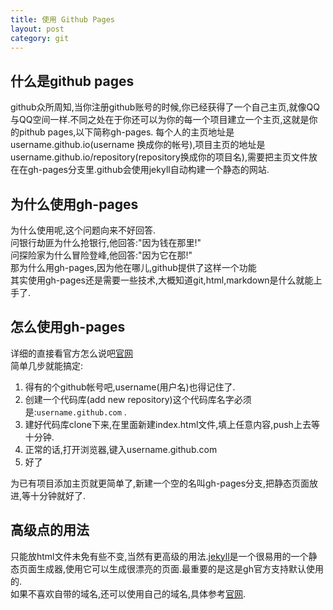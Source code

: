 ```yaml
---
title: 使用 Github Pages
layout: post
category: git
---
```

## 什么是github pages
github众所周知,当你注册github账号的时候,你已经获得了一个自己主页,就像QQ与QQ空间一样.不同之处在于你还可以为你的每一个项目建立一个主页,这就是你的pithub pages,以下简称gh-pages. 每个人的主页地址是username.github.io(username 换成你的帐号),项目主页的地址是username.github.io/repository(repository换成你的项目名),需要把主页文件放在在gh-pages分支里.github会使用jekyll自动构建一个静态的网站.

## 为什么使用gh-pages
为什么使用呢,这个问题向来不好回答.   
问银行劫匪为什么抢银行,他回答:"因为钱在那里!"   
问探险家为什么冒险登峰,他回答:"因为它在那!"   
那为什么用gh-pages,因为他在哪儿,github提供了这样一个功能   
其实使用gh-pages还是需要一些技术,大概知道git,html,markdown是什么就能上手了.
## 怎么使用gh-pages
详细的直接看官方怎么说吧[官网][1]   
简单几步就能搞定:  

1. 得有的个github帐号吧,username(用户名)也得记住了.
2. 创建一个代码库(add new repository)这个代码库名字必须是:`username.github.com` .
3. 建好代码库clone下来,在里面新建index.html文件,填上任意内容,push上去等十分钟.
4. 正常的话,打开浏览器,键入username.github.com
5. 好了

为已有项目添加主页就更简单了,新建一个空的名叫gh-pages分支,把静态页面放进,等十分钟就好了.  

[1]:https://pages.github.com/ "gh-pages"


## 高级点的用法
只能放html文件未免有些不变,当然有更高级的用法.[jekyll][2]是一个很易用的一个静态页面生成器,使用它可以生成很漂亮的页面.最重要的是这是gh官方支持默认使用的.  
如果不喜欢自带的域名,还可以使用自己的域名,具体参考[官网][1].


[2]:https://github.com/jekyll/jekyll "jekyll"